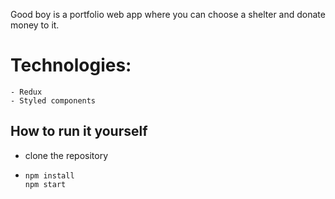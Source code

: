 Good boy is a portfolio web app where you can choose a shelter and donate money to it.

# Technologies:
    - Redux
    - Styled components


## How to run it yourself
- clone the repository
- ```
  npm install
  npm start
  ```
